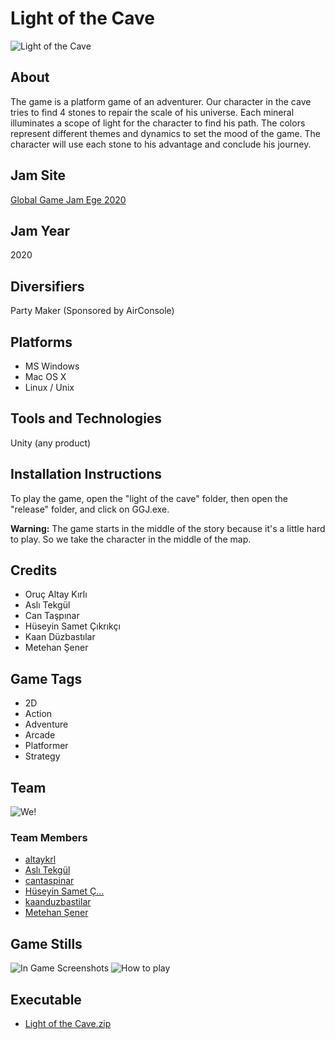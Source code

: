 # Light of the Cave

![Light of the Cave](https://ggj.s3.amazonaws.com/styles/game_sidebar__normal/featured_image/2020/02/227341/ana_0.png?itok=WRRXl1aW&timestamp=1580651939)

## About
The game is a platform game of an adventurer. Our character in the cave tries to find 4 stones to repair the scale of his universe. Each mineral illuminates a scope of light for the character to find his path. The colors represent different themes and dynamics to set the mood of the game. The character will use each stone to his advantage and conclude his journey.

## Jam Site
[Global Game Jam Ege 2020](https://v3.globalgamejam.org/2020/jam-sites/global-game-jam-ege-2020)

## Jam Year
2020

## Diversifiers
Party Maker (Sponsored by AirConsole)

## Platforms
- MS Windows
- Mac OS X
- Linux / Unix

## Tools and Technologies
Unity (any product)

## Installation Instructions
To play the game, open the "light of the cave" folder, then open the "release" folder, and click on GGJ.exe.

**Warning:** The game starts in the middle of the story because it's a little hard to play. So we take the character in the middle of the map.

## Credits
- Oruç Altay Kırlı
- Aslı Tekgül
- Can Taşpınar
- Hüseyin Samet Çıkrıkçı
- Kaan Düzbastılar
- Metehan Şener

## Game Tags
- 2D
- Action
- Adventure
- Arcade
- Platformer
- Strategy

## Team
![We!](https://ggj.s3.amazonaws.com/styles/game_sidebar__normal/team_picture/2020/02/227341/we_0.png?itok=KYHBZ0kp&timestamp=1580651939)

### Team Members
- [altaykrl](https://globalgamejam.org/users/altaykrl)
- [Aslı Tekgül](https://globalgamejam.org/users/asl%C4%B1-tekg%C3%BCl)
- [cantaspinar](https://globalgamejam.org/users/cantaspinar)
- [Hüseyin Samet Ç...](https://globalgamejam.org/users/h%C3%BCseyin-samet-%C3%A7%C4%B1kr%C4%B1kc%C4%B1)
- [kaanduzbastilar](https://globalgamejam.org/users/kaanduzbastilar)
- [Metehan Şener](https://globalgamejam.org/users/metehan-sener)

## Game Stills
![In Game Screenshots](https://ggj.s3.amazonaws.com/styles/game_content__normal/games/screenshots/2020/02/227341/gameplay_0.png?itok=njjTxfYj&timestamp=1580651939)
![How to play](https://ggj.s3.amazonaws.com/styles/game_content__normal/games/screenshots/2020/02/227341/giris_0.png?itok=x8U1X3-P&timestamp=1580651939)

## Executable
- [Light of the Cave.zip](https://ggj.s3.amazonaws.com/games/2020/02/227341/exec/bn8hQ/Light%20of%20the%20Cave.zip)
